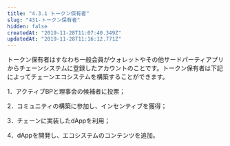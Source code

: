 ```yaml
---
title: "4.3.1 トークン保有者"
slug: "431-トークン保有者"
hidden: false
createdAt: "2019-11-28T11:07:40.349Z"
updatedAt: "2019-11-28T11:16:12.771Z"
---
```

トークン保有者はすなわち一般会員がウォレットやその他サードパーティアプリからチェーンシステムに登録したアカウントのことです。トークン保有者は下記によってチェーンエコシステムを構築することができます。

1．アクティブBPと理事会の候補者に投票；

2．コミュニティの構築に参加し、インセンティブを獲得；

3．チェーンに実装したdAppを利用；

4．dAppを開発し、エコシステムのコンテンツを追加。